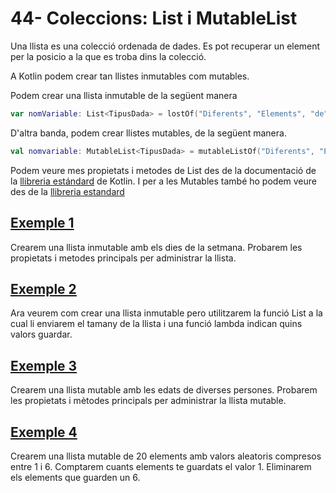 # 44- Coleccions: List i MutableList

Una llista es una colecció ordenada de dades. Es pot recuperar un element per la posicio a la que es troba dins la colecció.

A Kotlin podem crear tan llistes inmutables com mutables. 

Podem crear una llista inmutable de la següent manera

```kotlin
var nomVariable: List<TipusDada> = lostOf("Diferents", "Elements", "de", "la", "llista")
```

D'altra banda, podem crear llistes mutables, de la següent manera.

```kotlin
val nomvariable: MutableList<TipusDada> = mutableListOf("Diferents", "Elements", "de", "la", "llista")
```

Podem veure mes propietats i metodes de List des de la documentació de la [llibreria estándard](https://kotlinlang.org/api/latest/jvm/stdlib/kotlin.collections/-list/) de Kotlin. I per a les Mutables també ho podem veure des de la [llibreria estandard](https://kotlinlang.org/api/latest/jvm/stdlib/kotlin.collections/-mutable-list/)

## [Exemple 1](https://github.com/marcmoiagese/curskotlin/blob/master/44-Coleccions_List_i_MutableList/Exemple1/src/main/kotlin/Main.kt)

Crearem una llista inmutable amb els dies de la setmana. Probarem les propietats i metodes principals per administrar la llista.

## [Exemple 2](https://github.com/marcmoiagese/curskotlin/blob/master/44-Coleccions_List_i_MutableList/Exemple2/src/main/kotlin/Main.kt)

Ara veurem com crear una llista inmutable pero utilitzarem la funció  List a la cual li enviarem el tamany de la llista i una funció lambda indican quins valors guardar.

## [Exemple 3](https://github.com/marcmoiagese/curskotlin/blob/master/44-Coleccions_List_i_MutableList/Exemple3/src/main/kotlin/Main.kt)

Crearem una llista mutable amb les edats de diverses persones. Probarem les propietats i mètodes principals per administrar la llista mutable.

## [Exemple 4](https://github.com/marcmoiagese/curskotlin/blob/master/44-Coleccions_List_i_MutableList/Exemple4/src/main/kotlin/Main.kt)

Crearem una llista mutable de 20 elements amb valors aleatoris compresos entre 1 i 6. Comptarem cuants elements te guardats el valor 1. Eliminarem els elements que guarden un 6.
